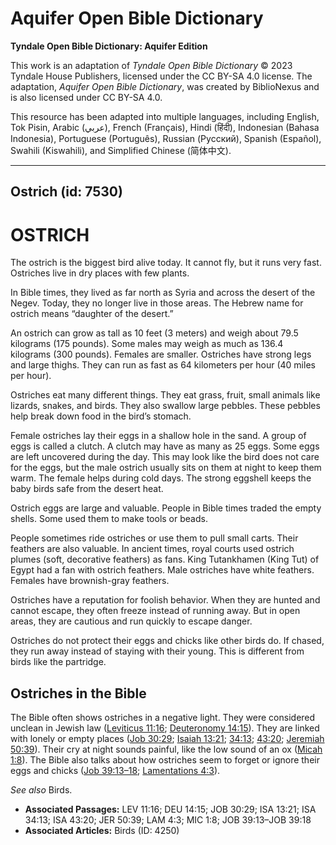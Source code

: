 # Aquifer Open Bible Dictionary

**Tyndale Open Bible Dictionary: Aquifer Edition**

This work is an adaptation of *Tyndale Open Bible Dictionary* © 2023 Tyndale House Publishers, licensed under the CC BY\-SA 4\.0 license. The adaptation, *Aquifer Open Bible Dictionary*, was created by BiblioNexus and is also licensed under CC BY\-SA 4\.0\.

This resource has been adapted into multiple languages, including English, Tok Pisin, Arabic (عربي), French (Français), Hindi (हिंदी), Indonesian (Bahasa Indonesia), Portuguese (Português), Russian (Русский), Spanish (Español), Swahili (Kiswahili), and Simplified Chinese (简体中文).



--------------------------------

## Ostrich (id: 7530)

OSTRICH
=======

The ostrich is the biggest bird alive today. It cannot fly, but it runs very fast. Ostriches live in dry places with few plants. 

In Bible times, they lived as far north as Syria and across the desert of the Negev. Today, they no longer live in those areas. The Hebrew name for ostrich means “daughter of the desert.”

An ostrich can grow as tall as 10 feet (3 meters) and weigh about 79\.5 kilograms (175 pounds). Some males may weigh as much as 136\.4 kilograms (300 pounds). Females are smaller. Ostriches have strong legs and large thighs. They can run as fast as 64 kilometers per hour (40 miles per hour).

Ostriches eat many different things. They eat grass, fruit, small animals like lizards, snakes, and birds. They also swallow large pebbles. These pebbles help break down food in the bird’s stomach.

Female ostriches lay their eggs in a shallow hole in the sand. A group of eggs is called a clutch. A clutch may have as many as 25 eggs. Some eggs are left uncovered during the day. This may look like the bird does not care for the eggs, but the male ostrich usually sits on them at night to keep them warm. The female helps during cold days. The strong eggshell keeps the baby birds safe from the desert heat.

Ostrich eggs are large and valuable. People in Bible times traded the empty shells. Some used them to make tools or beads.

People sometimes ride ostriches or use them to pull small carts. Their feathers are also valuable. In ancient times, royal courts used ostrich plumes (soft, decorative feathers) as fans. King Tutankhamen (King Tut) of Egypt had a fan with ostrich feathers. Male ostriches have white feathers. Females have brownish\-gray feathers.

Ostriches have a reputation for foolish behavior. When they are hunted and cannot escape, they often freeze instead of running away. But in open areas, they are cautious and run quickly to escape danger.

Ostriches do not protect their eggs and chicks like other birds do. If chased, they run away instead of staying with their young. This is different from birds like the partridge.

Ostriches in the Bible
----------------------

The Bible often shows ostriches in a negative light. They were considered unclean in Jewish law ([Leviticus 11:16](https://ref.ly/Lev11:16); [Deuteronomy 14:15](https://ref.ly/Deut14:15)). They are linked with lonely or empty places ([Job 30:29](https://ref.ly/Job30:29); [Isaiah 13:21](https://ref.ly/Isa13:21); [34:13](https://ref.ly/Isa34:13); [43:20](https://ref.ly/Isa43:20); [Jeremiah 50:39](https://ref.ly/Jer50:39)). Their cry at night sounds painful, like the low sound of an ox ([Micah 1:8](https://ref.ly/Mic1:8)). The Bible also talks about how ostriches seem to forget or ignore their eggs and chicks ([Job 39:13–18](https://ref.ly/Job39:13-Job39:18); [Lamentations 4:3](https://ref.ly/Lam4:3)).

*See also* Birds.

* **Associated Passages:** LEV 11:16; DEU 14:15; JOB 30:29; ISA 13:21; ISA 34:13; ISA 43:20; JER 50:39; LAM 4:3; MIC 1:8; JOB 39:13–JOB 39:18
* **Associated Articles:** Birds (ID: 4250)

